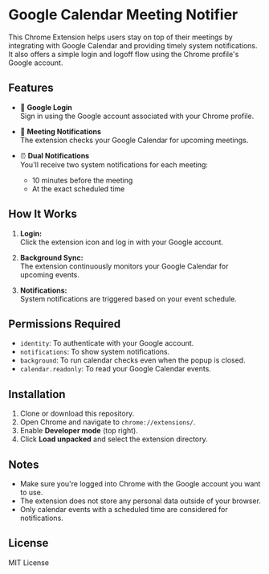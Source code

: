 # Google Calendar Meeting Notifier

This Chrome Extension helps users stay on top of their meetings by integrating with Google Calendar and providing timely system notifications. It also offers a simple login and logoff flow using the Chrome profile's Google account.

## Features

- 🔐 **Google Login**  
  Sign in using the Google account associated with your Chrome profile.

- 📅 **Meeting Notifications**  
  The extension checks your Google Calendar for upcoming meetings.

- ⏰ **Dual Notifications**  
  You'll receive two system notifications for each meeting:
  - 10 minutes before the meeting
  - At the exact scheduled time

## How It Works

1. **Login:**  
   Click the extension icon and log in with your Google account.

2. **Background Sync:**  
   The extension continuously monitors your Google Calendar for upcoming events.

3. **Notifications:**  
   System notifications are triggered based on your event schedule.

## Permissions Required

- `identity`: To authenticate with your Google account.
- `notifications`: To show system notifications.
- `background`: To run calendar checks even when the popup is closed.
- `calendar.readonly`: To read your Google Calendar events.

## Installation

1. Clone or download this repository.
2. Open Chrome and navigate to `chrome://extensions/`.
3. Enable **Developer mode** (top right).
4. Click **Load unpacked** and select the extension directory.

## Notes

- Make sure you're logged into Chrome with the Google account you want to use.
- The extension does not store any personal data outside of your browser.
- Only calendar events with a scheduled time are considered for notifications.

## License

MIT License
